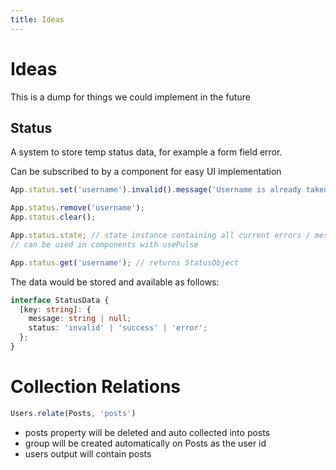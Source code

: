 ```yaml
---
title: Ideas
---
```


# Ideas

This is a dump for things we could implement in the future

## Status

A system to store temp status data, for example a form field error.

Can be subscribed to by a component for easy UI implementation

```js
App.status.set('username').invalid().message('Username is already taken');

App.status.remove('username');
App.status.clear();

App.status.state; // state instance containing all current errors / messages
// can be used in components with usePulse

App.status.get('username'); // returns StatusObject
```

The data would be stored and available as follows:

```ts
interface StatusData {
  [key: string]: {
    message: string | null;
    status: 'invalid' | 'success' | 'error';
  };
}
```



# Collection Relations
```ts
Users.relate(Posts, 'posts')
```
- posts property will be deleted and auto collected into posts
- group will be created automatically on Posts as the user id
- users output will contain posts